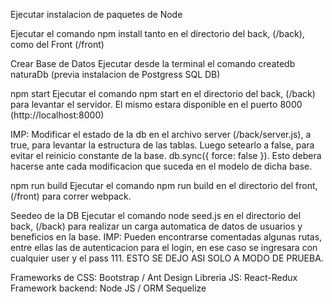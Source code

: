 Ejecutar instalacion de paquetes de Node

Ejecutar el comando npm install tanto en el directorio del back, (/back), como del Front (/front)

Crear Base de Datos
Ejecutar desde la terminal el comando createdb naturaDb (previa instalacion de Postgress SQL DB)

npm start
Ejecutar el comando npm start en el directorio del back, (/back) para levantar el servidor. El mismo estara disponible en el puerto 8000 (http://localhost:8000)

IMP: Modificar el estado de la db en el archivo server (/back/server.js), a true, para levantar la estructura de las tablas. Luego setearlo a false, para evitar el reinicio constante de la base. db.sync({ force: false }). Esto debera hacerse ante cada modificacion que suceda en el modelo de dicha base.

npm run build
Ejecutar el comando npm run build en el directorio del front, (/front) para correr webpack.

Seedeo de la DB
Ejecutar el comando node seed.js en el directorio del back, (/back) para realizar un carga automatica de datos de usuarios y beneficios en la base. 
IMP: Pueden encontrarse comentadas algunas rutas, entre ellas las de autenticacion para el login,
en ese caso se ingresara con cualquier user y
el pass 111. ESTO SE DEJO ASI SOLO A MODO DE PRUEBA.

Frameworks de CSS: Bootstrap / Ant Design
Libreria JS: React-Redux
Framework backend: Node JS / ORM Sequelize